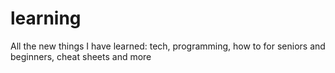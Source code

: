 # learning
All the new things I have learned: tech, programming, how to for seniors and beginners, cheat sheets and more
